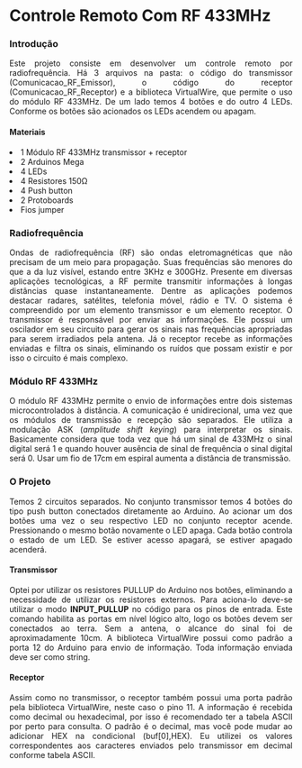 <h1>Controle Remoto Com RF 433MHz</h1>
<h3>Introdução</h3>
<p align=justify>Este projeto consiste em desenvolver um controle remoto por radiofrequência. Há 3 arquivos na pasta: o código do transmissor (Comunicacao_RF_Emissor), o código do receptor (Comunicacao_RF_Receptor) e a biblioteca VirtualWire, que permite o uso do módulo RF 433MHz. De um lado temos 4 botões e do outro 4 LEDs. Conforme os botões são acionados os LEDs acendem ou apagam.</p>
<h4>Materiais</h4>
<p><li>1 Módulo RF 433MHz transmissor + receptor</li>
<li>2 Arduinos Mega</li>
<li>4 LEDs</li>
<li>4 Resistores 150Ω</li>
<li>4 Push button</li>
<li>2 Protoboards</li>
<li>Fios jumper</li></p>
<h3>Radiofrequência</h3>
<p align=justify>Ondas de radiofrequência (RF) são ondas eletromagnéticas que não precisam de um meio para propagação. Suas frequências são menores do que a da luz visível, estando entre 3KHz e 300GHz. Presente em diversas aplicações tecnológicas, a RF permite transmitir informações à longas distâncias quase instantaneamente. Dentre as aplicações podemos destacar radares, satélites, telefonia móvel, rádio e TV. O sistema é compreendido por um elemento transmissor e um elemento receptor. O transmissor é responsável por enviar as informações. Ele possui um oscilador em seu circuito para gerar os sinais nas frequências apropriadas para serem irradiados pela antena. Já o receptor recebe as informações enviadas e filtra os sinais, eliminando os ruídos que possam existir e por isso o circuito é mais complexo.</p>
<h3>Módulo RF 433MHz</h3>
<p align=justify>O módulo RF 433MHz permite o envio de informações entre dois sistemas microcontrolados à distância. A comunicação é unidirecional, uma vez que os módulos de transmissão e recepção são separados. Ele utiliza a modulação ASK (<i>amplitude shift keying</i>) para interpretar os sinais. Basicamente considera que toda vez que há um sinal de 433MHz o sinal digital será 1 e quando houver ausência de sinal de frequência o sinal digital será 0. Usar um fio de 17cm em espiral aumenta a distância de transmissão.</p>
<h3>O Projeto</h3>
<p align=justify>Temos 2 circuitos separados. No conjunto transmissor temos 4 botões do tipo push button conectados diretamente ao Arduino. Ao acionar um dos botões uma vez o seu respectivo LED no conjunto receptor acende. Pressionando o mesmo botão novamente o LED apaga. Cada botão controla o estado de um LED. Se estiver acesso apagará, se estiver apagado acenderá.</p>
<h4>Transmissor</h4>
<p align=justify>Optei por utilizar os resistores PULLUP do Arduino nos botões, eliminando a necessidade de utilizar os resistores externos. Para aciona-lo deve-se utilizar o modo <b>INPUT_PULLUP</b> no código para os pinos de entrada. Este comando habilita as portas em nível lógico alto, logo os botões devem ser conectados ao terra. Sem a antena, o alcance do sinal foi de aproximadamente 10cm. A biblioteca VirtualWire possui como padrão a porta 12 do Arduino para envio de informação. Toda informação enviada deve ser como string.</p>
<h4>Receptor</h4>
<p align=justify>Assim como no transmissor, o receptor também possui uma porta padrão pela biblioteca VirtualWire, neste caso o pino 11. A informação é recebida como decimal ou hexadecimal, por isso é recomendado ter a tabela ASCII por perto para consulta. O padrão é o decimal, mas você pode mudar ao adicionar HEX na condicional (buf[0],HEX). Eu utilizei os valores correspondentes aos caracteres enviados pelo transmissor em decimal conforme tabela ASCII.</p>
